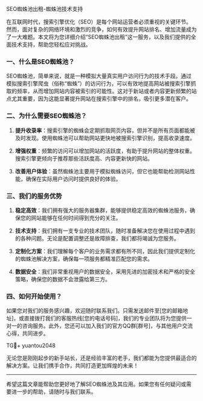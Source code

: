 SEO蜘蛛池出租-蜘蛛池技术支持

在互联网时代，搜索引擎优化（SEO）是每个网站运营者必须重视的关键环节。然而，面对复杂的网络环境和激烈的竞争，如何有效提升网站排名、增加流量成为了一大难题。本文将为您详细介绍“SEO蜘蛛池出租”这一服务，以及我们提供的全面技术支持，帮助您轻松应对挑战。

### 一、什么是SEO蜘蛛池？

SEO蜘蛛池，简单来说，就是一种模拟大量真实用户访问行为的技术手段。通过模拟搜索引擎爬虫（俗称“蜘蛛”）的访问行为，可以有效地提高网站被搜索引擎抓取的频率，从而增加网站内容被索引的可能性。这对于新站或者内容更新频繁的站点尤其重要，因为这能显著提升网站在搜索引擎中的排名，吸引更多潜在客户。

### 二、为什么需要SEO蜘蛛池？

1. **提升收录率**：搜索引擎的蜘蛛会定期抓取网页内容，但并不是所有页面都能被及时发现。使用蜘蛛池可以帮助网站更快地被搜索引擎识别，提高收录速度。
   
2. **增强权重**：频繁的访问可以增加网站的活跃度，有助于提升网站的整体权重。搜索引擎更倾向于推荐那些活跃度高、内容更新快的网站。
   
3. **改善用户体验**：虽然蜘蛛池主要用于模拟蜘蛛访问，但它也能帮助检测网站性能，确保在实际用户访问时提供良好的体验。

### 三、我们的服务优势

1. **稳定高效**：我们拥有强大的服务器集群，能够提供稳定高效的蜘蛛池服务，确保您的网站能够在任何时间得到充分的关注。
   
2. **技术支持**：我们拥有一支专业的技术团队，随时准备解决您在使用过程中遇到的各种问题。无论是配置调整还是故障排查，我们都将竭诚为您服务。
   
3. **定制化方案**：我们理解每个客户的业务需求都有所不同，因此我们提供定制化的蜘蛛池解决方案，确保每一项服务都精准匹配您的需求。
   
4. **数据安全**：我们非常重视用户的数据安全，采用先进的加密技术和严格的安全策略，确保您的数据不会泄露给第三方。

### 四、如何开始使用？

如果您对我们的服务感兴趣，欢迎随时联系我们。只需发送邮件至[您的邮箱地址]，或直接拨打我们的客服热线[您的电话号码]，我们的专业团队将为您提供一对一的咨询服务。此外，您还可以加入我们的官方QQ群[群号]，与其他用户交流心得，共同进步。

TG💪+ yuantou2048

无论您是刚刚起步的新手站长，还是经验丰富的老手，我们都能为您提供最适合的解决方案。让我们携手合作，共同打造更加辉煌的未来！

---

希望这篇文章能帮助您更好地了解SEO蜘蛛池及其应用。如果您有任何疑问或需要进一步的帮助，请随时与我们联系。